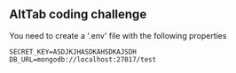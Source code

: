 ## AltTab coding challenge
You need to create a '.env' file with the following properties

```
SECRET_KEY=ASDJKJHASDKAHSDKAJSDH
DB_URL=mongodb://localhost:27017/test
```
